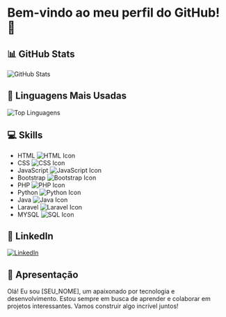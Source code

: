 # Bem-vindo ao meu perfil do GitHub! 👋

## 📊 GitHub Stats
![GitHub Stats](https://github-readme-stats.vercel.app/api?username=JesseChagas&show_icons=true&count_private=true)

## 🚀 Linguagens Mais Usadas
![Top Linguagens](https://github-readme-stats.vercel.app/api/top-langs/?username=JesseChagas&layout=compact)

## 💻 Skills
- HTML ![HTML Icon](https://cdn.jsdelivr.net/gh/devicons/devicon/icons/html5/html5-original.svg)
- CSS ![CSS Icon](https://cdn.jsdelivr.net/gh/devicons/devicon/icons/css3/css3-original.svg)
- JavaScript ![JavaScript Icon](https://cdn.jsdelivr.net/gh/devicons/devicon/icons/javascript/javascript-original.svg)
- Bootstrap ![Bootstrap Icon](https://cdn.jsdelivr.net/gh/devicons/devicon/icons/bootstrap/bootstrap-original.svg)
- PHP ![PHP Icon](https://cdn.jsdelivr.net/gh/devicons/devicon/icons/php/php-original.svg)
- Python ![Python Icon](https://cdn.jsdelivr.net/gh/devicons/devicon/icons/python/python-original.svg)
- Java ![Java Icon](https://cdn.jsdelivr.net/gh/devicons/devicon/icons/java/java-original.svg)
- Laravel ![Laravel Icon](https://cdn.jsdelivr.net/gh/devicons/devicon/icons/laravel/laravel-plain.svg)
- MYSQL ![SQL Icon](https://cdn.jsdelivr.net/gh/devicons/devicon/icons/mysql/mysql-original.svg)

## 🔗 LinkedIn
[![LinkedIn](https://img.shields.io/badge/LinkedIn-Connect-blue)](https://www.linkedin.com/in/jessechagas-dev/)

## 📄 Apresentação
Olá! Eu sou [SEU_NOME], um apaixonado por tecnologia e desenvolvimento. Estou sempre em busca de aprender e colaborar em projetos interessantes. Vamos construir algo incrível juntos!

